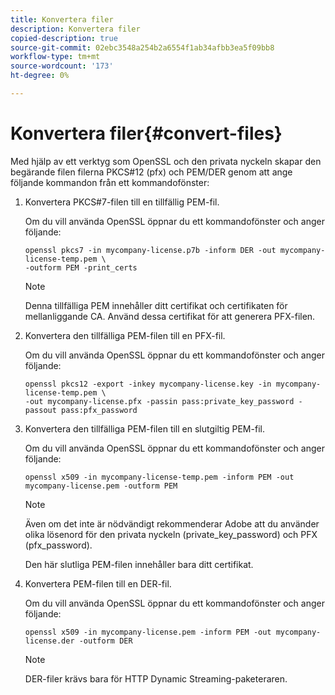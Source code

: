 ```yaml
---
title: Konvertera filer
description: Konvertera filer
copied-description: true
source-git-commit: 02ebc3548a254b2a6554f1ab34afbb3ea5f09bb8
workflow-type: tm+mt
source-wordcount: '173'
ht-degree: 0%

---
```


# Konvertera filer{#convert-files}

Med hjälp av ett verktyg som OpenSSL och den privata nyckeln skapar den begärande filen filerna PKCS#12 (pfx) och PEM/DER genom att ange följande kommandon från ett kommandofönster:

1. Konvertera PKCS#7-filen till en tillfällig PEM-fil.

   Om du vill använda OpenSSL öppnar du ett kommandofönster och anger följande:

   ```
   openssl pkcs7 -in mycompany-license.p7b -inform DER -out mycompany-license-temp.pem \ 
   -outform PEM -print_certs 
   ```

   >[!NOTE]
   >
   >Denna tillfälliga PEM innehåller ditt certifikat och certifikaten för mellanliggande CA. Använd dessa certifikat för att generera PFX-filen.

1. Konvertera den tillfälliga PEM-filen till en PFX-fil.

   Om du vill använda OpenSSL öppnar du ett kommandofönster och anger följande:

   ```
   openssl pkcs12 -export -inkey mycompany-license.key -in mycompany-license-temp.pem \ 
   -out mycompany-license.pfx -passin pass:private_key_password -passout pass:pfx_password 
   ```

1. Konvertera den tillfälliga PEM-filen till en slutgiltig PEM-fil.

   Om du vill använda OpenSSL öppnar du ett kommandofönster och anger följande:

   ```
   openssl x509 -in mycompany-license-temp.pem -inform PEM -out mycompany-license.pem -outform PEM 
   ```

   >[!NOTE]
   >
   >Även om det inte är nödvändigt rekommenderar Adobe att du använder olika lösenord för den privata nyckeln (private_key_password) och PFX (pfx_password).

   Den här slutliga PEM-filen innehåller bara ditt certifikat.

1. Konvertera PEM-filen till en DER-fil.

   Om du vill använda OpenSSL öppnar du ett kommandofönster och anger följande:

   ```
   openssl x509 -in mycompany-license.pem -inform PEM -out mycompany-license.der -outform DER 
   ```

   >[!NOTE]
   >
   >DER-filer krävs bara för HTTP Dynamic Streaming-paketeraren.
